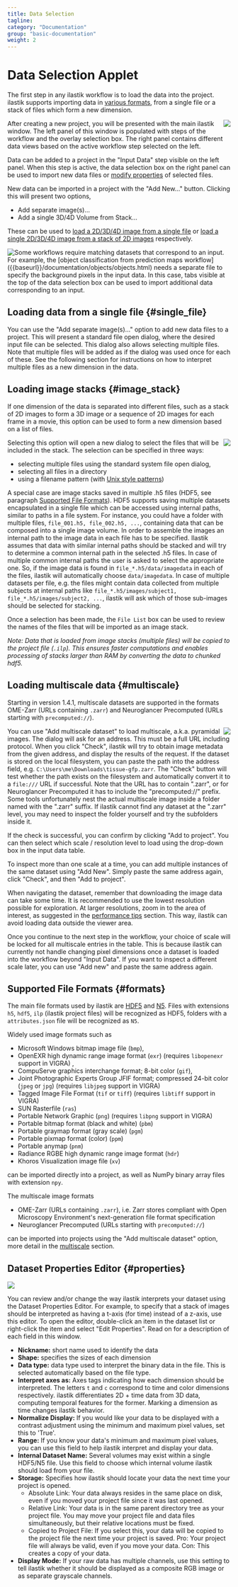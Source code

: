```yaml
---
title: Data Selection
tagline:
category: "Documentation"
group: "basic-documentation"
weight: 2
---
```

# Data Selection Applet

The first step in any ilastik workflow is to load the data into the
project. ilastik supports importing data in [various formats](#formats), from
a single file or a stack of files which form a new dimension.

<div style="float: right;" markdown="1">
<a href="screenshots/data_selection-window_layout.png" data-toggle="lightbox"><img src="screenshots/data_selection-window_layout.png" class="img-responsive" /></a>
</div>

After creating a new project, you will be presented with the main ilastik
window. The left panel of this window is populated with steps of the
workflow and the overlay selection box. The right panel contains different
data views based on the active workflow step selected on the left.

Data can be added to a project in the "Input Data" step visible on the left
panel. When this step is active, the data selection box on the right panel
can be used to import new data files or [modify properties](#properties) of
selected files.


New data can be imported in a project with the "Add New..." button.
Clicking this will present two options,
 * Add separate image(s)...
 * Add a single 3D/4D Volume from Stack...

These can be used to [load a 2D/3D/4D image from a single file](#single_file) or [load
a single 2D/3D/4D image from a stack of 2D images](#image_stack) respectively.

<div style="float: left;" markdown="1">
<a href="screenshots/data_selection-tabs.png" data-toggle="lightbox"><img src="screenshots/data_selection-tabs.png" class="img-responsive" /></a>
</div>
Some workflows require matching datasets that correspond to an input. For
example, the
[object classification from prediction maps workflow]({{baseurl}}/documentation/objects/objects.html) needs a separate
file to specify the background pixels in the input data. In this case, tabs
visible at the top of the data selection box can be used to import
additional data corresponding to an input.

<div style="clear: right;" />

## Loading data from a single file {#single_file}

You can use the "Add separate image(s)..." option to add new data
files to a project. This will present a standard file open dialog, where
the desired input file can be selected. This dialog also allows selecting
multiple files. Note that multiple files will be added as if the dialog was
used once for each of these. See the following section for instructions on
how to interpret multiple files as a new dimension in the data.

## Loading image stacks {#image_stack}

If one dimension of the data is separated into different files, such as a
stack of 2D images to form a 3D image or a sequence of 2D images for each
frame in a movie, this option can be used to form a new dimension based on
a list of files.

<div style="float: right;" markdown="1">
<a href="screenshots/data_selection-image_stack.png" data-toggle="lightbox"><img src="screenshots/data_selection-image_stack.png" class="img-responsive" /></a>
</div>

Selecting this option will open a new dialog to select the files that will
be included in the stack. The selection can be specified in three ways:
 * selecting multiple files using the standard system file open dialog,
 * selecting all files in a directory
 * using a filename pattern (with [Unix style patterns](https://docs.python.org/2/library/glob.html))

A special case are image stacks saved in multiple .h5 files (HDF5, see paragraph
[Supported File Formats](#formats)). HDF5 supports saving multiple datasets
encapsulated in a single file which can be accessed using internal paths,
similar to paths in a file system. For instance, you could have a folder with
multiple files, `file_001.h5, file_002.h5, ...`, containing data that can be
composed into a single image volume. In order to assemble the images an
internal path to the image data in each file has to be specified.
Ilastik assumes that data with similar internal paths should be stacked and will
try to determine a common internal path in the selected .h5 files.
In case of multiple common internal paths the user is asked to select the
appropriate one.
So, if the image data is found in `file_*.h5/data/imagedata` in each of the
files, ilastik will automatically choose `data/imagedata`.
In case of multiple datasets per file, e.g. the files might contain data
collected from multiple subjects at internal paths like
`file_*.h5/images/subject1, file_*.h5/images/subject2, ...`, ilastik will ask
which of those sub-images should be selected for stacking.

Once a selection has been made, the `File List` box can be used to review
the names of the files that will be imported as an image stack.

_Note: Data that is loaded from image stacks (multiple files) will be copied to the project file (`.ilp`).
This ensures faster computations and enables processing of stacks larger than RAM by converting the data to chunked hdf5._

## Loading multiscale data {#multiscale}

Starting in version 1.4.1, multiscale datasets are supported in the formats OME-Zarr (URLs containing `.zarr`) and Neuroglancer Precomputed (URLs starting with `precomputed://`).

<div style="float: right;" markdown="1">
<a href="screenshots/data_selection-multiscale.png" data-toggle="lightbox"><img src="screenshots/data_selection-multiscale.png" class="img-responsive" /></a>
</div>

You can use "Add multiscale dataset" to load multiscale, a.k.a. pyramidal images.
The dialog will ask for an address.
This must be a full URL including protocol.
When you click "Check", ilastik will try to obtain image metadata from the given address, and display the results of the request.
If the dataset is stored on the local filesystem, you can paste the path into the address field, e.g. `C:\Users\me\Downloads\tissue-gfp.zarr`.
The "Check" button will test whether the path exists on the filesystem and automatically convert it to a `file:///` URL if successful.
Note that the URL has to contain ".zarr", or for Neuroglancer Precomputed it has to include the "precomputed://" prefix.
Some tools unfortunately nest the actual multiscale image inside a folder named with the ".zarr" suffix.
If ilastik cannot find any dataset at the ".zarr" level, you may need to inspect the folder yourself and try the subfolders inside it.

If the check is successful, you can confirm by clicking "Add to project". You can then select which scale /
resolution level to load using the drop-down box in the input data table.

To inspect more than one scale at a time, you can add multiple instances of the same dataset using "Add New".
Simply paste the same address again, click "Check", and then "Add to project".

When navigating the dataset, remember that downloading the image data can take some time.
It is recommended to use the lowest resolution possible for exploration.
At larger resolutions, zoom in to the area of interest, as suggested in the [performance tips][performance-tips] section.
This way, ilastik can avoid loading data outside the viewer area.

Once you continue to the next step in the workflow, your choice of scale will be locked for all multiscale entries in the table.
This is because ilastik can currently not handle changing pixel dimensions once a dataset is loaded into the workflow beyond "Input Data".
If you want to inspect a different scale later, you can use "Add new" and paste the same address again.


<div style="clear: right;" />

## Supported File Formats {#formats}

The main file formats used by ilastik are [HDF5](https://www.hdfgroup.org/solutions/hdf5/) and [N5](https://github.com/saalfeldlab/n5#n5--). Files with extensions `h5`, `hdf5`, `ilp` (ilastik project files) will be recognized as HDF5, folders with a `attributes.json` file will be recognized as `N5`.

Widely used image formats such as
 * Microsoft Windows bitmap image file (`bmp`),
 * OpenEXR high dynamic range image format (`exr`) (requires `libopenexr` support in VIGRA) ,
 * CompuServe graphics interchange format; 8-bit color (`gif`),
 * Joint Photographic Experts Group JFIF format; compressed 24-bit color (`jpeg` or `jpg`) (requires `libjpeg` support in VIGRA)
 * Tagged Image File Format (`tif` or `tiff`) (requires `libtiff` support in VIGRA)
 * SUN Rasterfile (`ras`)
 * Portable Network Graphic (`png`) (requires `libpng` support in VIGRA)
 * Portable bitmap format (black and white) (`pbm`)
 * Portable graymap format (gray scale) (`pgm`)
 * Portable pixmap format (color) (`ppm`)
 * Portable anymap (`pnm`)
 * Radiance RGBE high dynamic range image format (`hdr`)
 * Khoros Visualization image file (`xv`)

can be imported directly into a project, as well as NumPy binary array
files with extension `npy`.

The multiscale image formats
* OME-Zarr (URLs containing `.zarr`), i.e. Zarr stores compliant with Open Microscopy Environment's next-generation file format specification
* Neuroglancer Precomputed (URLs starting with `precomputed://`)

can be imported into projects using the "Add multiscale dataset" option, more detail in the [multiscale](#multiscale) section.


## Dataset Properties Editor {#properties}

<a href="screenshots/data_selection-file_properties.png" data-toggle="lightbox"><img src="screenshots/data_selection-file_properties.png" class="img-responsive" /></a>

You can review and/or change the way ilastik interprets your dataset using the Dataset Properties Editor.
For example, to specify that a stack of images should be interpreted as having a t-axis (for time) instead of a z-axis, use this editor.
To open the editor, double-click an item in the dataset list or right-click the item and select "Edit Properties".
Read on for a description of each field in this window.

- **Nickname:** short name used to identify the data
- **Shape:** specifies the sizes of each dimension
- **Data type:** data type used to interpret the binary data in the file. This is selected automatically based on the file type.
- **Interpret axes as:** Axes tags indicating how each dimension should be interpreted.
The letters `t` and `c` correspond to time and color dimensions
respectively. ilastik differentiates 2D + time data from 3D data, computing
temporal features for the former. Marking a dimension as time changes
ilastik behavior.
- **Normalize Display:** If you would like your data to be displayed with a contrast adjustment using the minimum and maximum pixel values, set this to 'True'.
- **Range:** If you know your data's minimum and maximum pixel values, you can use this field to help ilastik interpret and display your data.
- **Internal Dataset Name:** Several volumes may exist within a single HDF5/N5 file. Use this field to choose which internal volume ilastik should load from your file.
- **Storage:** Specifies how ilastik should locate your data the next time your project is opened.
  - Absolute Link: Your data always resides in the same place on disk, even if you moved your project file since it was last opened.
  - Relative Link: Your data is in the same parent directory tree as your project file.  You may move your project file and data files simultaneously, but their relative locations must be fixed.
  - Copied to Project File: If you select this, your data will be copied to the project file the next time your project is saved.  Pro: Your project file will always be valid, even if you move your data.  Con: This creates a copy of your data.
- **Display Mode:** If your raw data has multiple channels, use this setting to tell ilastik whether it should be displayed as a composite RGB image or as separate grayscale channels.


[performance-tips]: {{site.baseurl}}/documentation/basics/performance_tips
